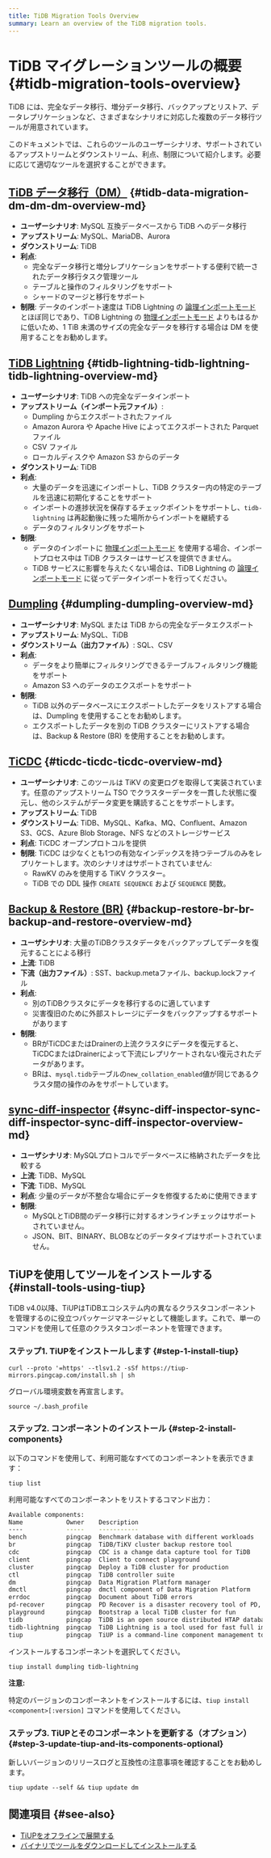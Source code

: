 ```yaml
---
title: TiDB Migration Tools Overview
summary: Learn an overview of the TiDB migration tools.
---
```


# TiDB マイグレーションツールの概要 {#tidb-migration-tools-overview}

TiDB には、完全なデータ移行、増分データ移行、バックアップとリストア、データレプリケーションなど、さまざまなシナリオに対応した複数のデータ移行ツールが用意されています。

このドキュメントでは、これらのツールのユーザーシナリオ、サポートされているアップストリームとダウンストリーム、利点、制限について紹介します。必要に応じて適切なツールを選択することができます。

<!--以下の図は各マイグレーションツールのユーザーシナリオを示しています。

!TiDB マイグレーションツール media/migration-tools.png-->

## [TiDB データ移行（DM）](/dm/dm-overview.md) {#tidb-data-migration-dm-dm-dm-overview-md}

-   **ユーザーシナリオ**: MySQL 互換データベースから TiDB へのデータ移行
-   **アップストリーム**: MySQL、MariaDB、Aurora
-   **ダウンストリーム**: TiDB
-   **利点**:
    -   完全なデータ移行と増分レプリケーションをサポートする便利で統一されたデータ移行タスク管理ツール
    -   テーブルと操作のフィルタリングをサポート
    -   シャードのマージと移行をサポート
-   **制限**: データのインポート速度は TiDB Lightning の [論理インポートモード](/tidb-lightning/tidb-lightning-logical-import-mode.md) とほぼ同じであり、TiDB Lightning の [物理インポートモード](/tidb-lightning/tidb-lightning-physical-import-mode.md) よりもはるかに低いため、1 TiB 未満のサイズの完全なデータを移行する場合は DM を使用することをお勧めします。

## [TiDB Lightning](/tidb-lightning/tidb-lightning-overview.md) {#tidb-lightning-tidb-lightning-tidb-lightning-overview-md}

-   **ユーザーシナリオ**: TiDB への完全なデータインポート
-   **アップストリーム（インポート元ファイル）**:
    -   Dumpling からエクスポートされたファイル
    -   Amazon Aurora や Apache Hive によってエクスポートされた Parquet ファイル
    -   CSV ファイル
    -   ローカルディスクや Amazon S3 からのデータ
-   **ダウンストリーム**: TiDB
-   **利点**:
    -   大量のデータを迅速にインポートし、TiDB クラスター内の特定のテーブルを迅速に初期化することをサポート
    -   インポートの進捗状況を保存するチェックポイントをサポートし、`tidb-lightning` は再起動後に残った場所からインポートを継続する
    -   データのフィルタリングをサポート
-   **制限**:
    -   データのインポートに [物理インポートモード](/tidb-lightning/tidb-lightning-physical-import-mode-usage.md) を使用する場合、インポートプロセス中は TiDB クラスターはサービスを提供できません。
    -   TiDB サービスに影響を与えたくない場合は、TiDB Lightning の [論理インポートモード](/tidb-lightning/tidb-lightning-logical-import-mode-usage.md) に従ってデータインポートを行ってください。

## [Dumpling](/dumpling-overview.md) {#dumpling-dumpling-overview-md}

-   **ユーザーシナリオ**: MySQL または TiDB からの完全なデータエクスポート
-   **アップストリーム**: MySQL、TiDB
-   **ダウンストリーム（出力ファイル）**: SQL、CSV
-   **利点**:
    -   データをより簡単にフィルタリングできるテーブルフィルタリング機能をサポート
    -   Amazon S3 へのデータのエクスポートをサポート
-   **制限**:
    -   TiDB 以外のデータベースにエクスポートしたデータをリストアする場合は、Dumpling を使用することをお勧めします。
    -   エクスポートしたデータを別の TiDB クラスターにリストアする場合は、Backup & Restore (BR) を使用することをお勧めします。

## [TiCDC](/ticdc/ticdc-overview.md) {#ticdc-ticdc-ticdc-overview-md}

-   **ユーザーシナリオ**: このツールは TiKV の変更ログを取得して実装されています。任意のアップストリーム TSO でクラスターデータを一貫した状態に復元し、他のシステムがデータ変更を購読することをサポートします。
-   **アップストリーム**: TiDB
-   **ダウンストリーム**: TiDB、MySQL、Kafka、MQ、Confluent、Amazon S3、GCS、Azure Blob Storage、NFS などのストレージサービス
-   **利点**: TiCDC オープンプロトコルを提供
-   **制限**: TiCDC は少なくとも1つの有効なインデックスを持つテーブルのみをレプリケートします。次のシナリオはサポートされていません:
    -   RawKV のみを使用する TiKV クラスター。
    -   TiDB での DDL 操作 `CREATE SEQUENCE` および `SEQUENCE` 関数。

## [Backup & Restore (BR)](/br/backup-and-restore-overview.md) {#backup-restore-br-br-backup-and-restore-overview-md}

-   **ユーザシナリオ**: 大量のTiDBクラスタデータをバックアップしてデータを復元することによる移行
-   **上流**: TiDB
-   **下流（出力ファイル）**: SST、backup.metaファイル、backup.lockファイル
-   **利点**:
    -   別のTiDBクラスタにデータを移行するのに適しています
    -   災害復旧のために外部ストレージにデータをバックアップするサポートがあります
-   **制限**:
    -   BRがTiCDCまたはDrainerの上流クラスタにデータを復元すると、TiCDCまたはDrainerによって下流にレプリケートされない復元されたデータがあります。
    -   BRは、`mysql.tidb`テーブルの`new_collation_enabled`値が同じであるクラスタ間の操作のみをサポートしています。

## [sync-diff-inspector](/sync-diff-inspector/sync-diff-inspector-overview.md) {#sync-diff-inspector-sync-diff-inspector-sync-diff-inspector-overview-md}

-   **ユーザシナリオ**: MySQLプロトコルでデータベースに格納されたデータを比較する
-   **上流**: TiDB、MySQL
-   **下流**: TiDB、MySQL
-   **利点**: 少量のデータが不整合な場合にデータを修復するために使用できます
-   **制限**:
    -   MySQLとTiDB間のデータ移行に対するオンラインチェックはサポートされていません。
    -   JSON、BIT、BINARY、BLOBなどのデータタイプはサポートされていません。

## TiUPを使用してツールをインストールする {#install-tools-using-tiup}

TiDB v4.0以降、TiUPはTiDBエコシステム内の異なるクラスタコンポーネントを管理するのに役立つパッケージマネージャとして機能します。これで、単一のコマンドを使用して任意のクラスタコンポーネントを管理できます。

### ステップ1. TiUPをインストールします {#step-1-install-tiup}

```shell
curl --proto '=https' --tlsv1.2 -sSf https://tiup-mirrors.pingcap.com/install.sh | sh
```

グローバル環境変数を再宣言します。

```shell
source ~/.bash_profile
```

### ステップ2. コンポーネントのインストール {#step-2-install-components}

以下のコマンドを使用して、利用可能なすべてのコンポーネントを表示できます：

```shell
tiup list
```

利用可能なすべてのコンポーネントをリストするコマンド出力：

```bash
Available components:
Name            Owner    Description
----            -----    -----------
bench           pingcap  Benchmark database with different workloads
br              pingcap  TiDB/TiKV cluster backup restore tool
cdc             pingcap  CDC is a change data capture tool for TiDB
client          pingcap  Client to connect playground
cluster         pingcap  Deploy a TiDB cluster for production
ctl             pingcap  TiDB controller suite
dm              pingcap  Data Migration Platform manager
dmctl           pingcap  dmctl component of Data Migration Platform
errdoc          pingcap  Document about TiDB errors
pd-recover      pingcap  PD Recover is a disaster recovery tool of PD, used to recover the PD cluster which cannot start or provide services normally
playground      pingcap  Bootstrap a local TiDB cluster for fun
tidb            pingcap  TiDB is an open source distributed HTAP database compatible with the MySQL protocol
tidb-lightning  pingcap  TiDB Lightning is a tool used for fast full import of large amounts of data into a TiDB cluster
tiup            pingcap  TiUP is a command-line component management tool that can help to download and install TiDB platform components to the local system
```

インストールするコンポーネントを選択してください。

```shell
tiup install dumpling tidb-lightning
```

**注意:**

特定のバージョンのコンポーネントをインストールするには、`tiup install <component>[:version]` コマンドを使用してください。

### ステップ3. TiUPとそのコンポーネントを更新する（オプション） {#step-3-update-tiup-and-its-components-optional}

新しいバージョンのリリースログと互換性の注意事項を確認することをお勧めします。

```shell
tiup update --self && tiup update dm
```

## 関連項目 {#see-also}

-   [TiUPをオフラインで展開する](/production-deployment-using-tiup.md#deploy-tiup-offline)
-   [バイナリでツールをダウンロードしてインストールする](/download-ecosystem-tools.md)

